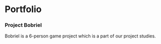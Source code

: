 # Portfolio

### Project Bobriel
Bobriel is a 6-person game project which is a part of our project studies.
